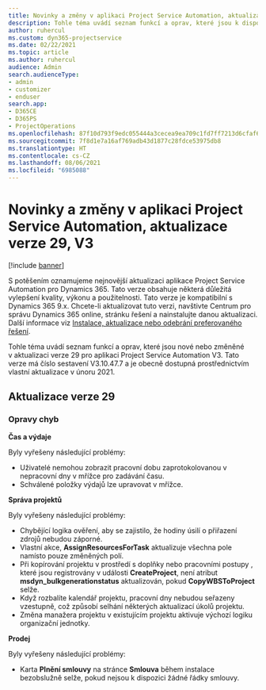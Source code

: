 ```yaml
---
title: Novinky a změny v aplikaci Project Service Automation, aktualizace verze 29, V3
description: Tohle téma uvádí seznam funkcí a oprav, které jsou k dispozici v Project Service Automation, aktualizace verze 29, V3.
author: ruhercul
ms.custom: dyn365-projectservice
ms.date: 02/22/2021
ms.topic: article
ms.author: ruhercul
audience: Admin
search.audienceType:
- admin
- customizer
- enduser
search.app:
- D365CE
- D365PS
- ProjectOperations
ms.openlocfilehash: 87f10d793f9edc055444a3cecea9ea709c1fd7ff7213d6cfaf6b3cbe83a6a5a6
ms.sourcegitcommit: 7f8d1e7a16af769adb43d1877c28fdce53975db8
ms.translationtype: HT
ms.contentlocale: cs-CZ
ms.lasthandoff: 08/06/2021
ms.locfileid: "6985088"
---
```

# <a name="whats-new-or-changed-in-project-service-automation-update-release-29-v3"></a>Novinky a změny v aplikaci Project Service Automation, aktualizace verze 29, V3

[!include [banner](../includes/psa-now-project-operations.md)]

S potěšením oznamujeme nejnovější aktualizaci aplikace Project Service Automation pro Dynamics 365. Tato verze obsahuje některá důležitá vylepšení kvality, výkonu a použitelnosti. Tato verze je kompatibilní s Dynamics 365 9.x. Chcete-li aktualizovat tuto verzi, navštivte Centrum pro správu Dynamics 365 online, stránku řešení a nainstalujte danou aktualizaci. Další informace viz [Instalace, aktualizace nebo odebrání preferovaného řešení](/power-platform/admin/install-remove-preferred-solution).

Tohle téma uvádí seznam funkcí a oprav, které jsou nové nebo změněné v aktualizaci verze 29 pro aplikaci Project Service Automation V3. Tato verze má číslo sestavení V3.10.47.7 a je obecně dostupná prostřednictvím vlastní aktualizace v únoru 2021.

## <a name="update-release-29"></a>Aktualizace verze 29

### <a name="bug-fixes"></a>Opravy chyb

**Čas a výdaje**

Byly vyřešeny následující problémy:

- Uživatelé nemohou zobrazit pracovní dobu zaprotokolovanou v nepracovní dny v mřížce pro zadávání času.
- Schválené položky výdajů lze upravovat v mřížce.

**Správa projektů**

Byly vyřešeny následující problémy:

- Chybějící logika ověření, aby se zajistilo, že hodiny úsilí o přiřazení zdrojů nebudou záporné.
- Vlastní akce, **AssignResourcesForTask** aktualizuje všechna pole namísto pouze změněných polí.
- Při kopírování projektu v prostředí s doplňky nebo pracovními postupy , které jsou registrovány v události **CreateProject**, není atribut **msdyn_bulkgenerationstatus** aktualizován, pokud **CopyWBSToProject** selže.
- Když rozbalíte kalendář projektu, pracovní dny nebudou seřazeny vzestupně, což způsobí selhání některých aktualizací úkolů projektu.
- Změna manažera projektu v existujícím projektu aktivuje výchozí logiku organizační jednotky.

**Prodej**

Byly vyřešeny následující problémy:

- Karta **Plnění smlouvy** na stránce **Smlouva** během instalace bezobslužně selže, pokud nejsou k dispozici žádné řádky smlouvy.